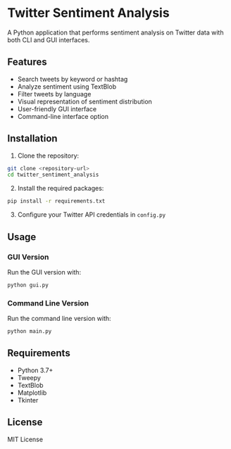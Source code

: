 # Twitter Sentiment Analysis

A Python application that performs sentiment analysis on Twitter data with both CLI and GUI interfaces.

## Features

- Search tweets by keyword or hashtag
- Analyze sentiment using TextBlob
- Filter tweets by language
- Visual representation of sentiment distribution
- User-friendly GUI interface
- Command-line interface option

## Installation

1. Clone the repository:
```bash
git clone <repository-url>
cd twitter_sentiment_analysis
```

2. Install the required packages:
```bash
pip install -r requirements.txt
```

3. Configure your Twitter API credentials in `config.py`

## Usage

### GUI Version
Run the GUI version with:
```bash
python gui.py
```

### Command Line Version
Run the command line version with:
```bash
python main.py
```

## Requirements

- Python 3.7+
- Tweepy
- TextBlob
- Matplotlib
- Tkinter

## License

MIT License